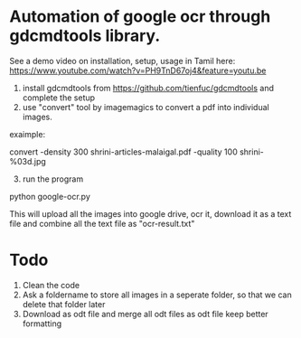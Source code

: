 Automation of google ocr through gdcmdtools library.
===================================================


See a demo video on installation,  setup, usage in Tamil here: https://www.youtube.com/watch?v=PH9TnD67oj4&feature=youtu.be


1. install gdcmdtools from https://github.com/tienfuc/gdcmdtools and complete the setup
2. use "convert" tool by imagemagics to convert a pdf into individual images.

  exaimple:

  convert -density 300  shrini-articles-malaigal.pdf -quality 100 shrini-%03d.jpg

3. run the program

python google-ocr.py

This will upload all the images into google drive, ocr it, download it as a text file and combine all the text file as "ocr-result.txt"


Todo
====

1. Clean the code 
2. Ask a foldername to store all images in a seperate folder, so that we can delete that folder later
3. Download as odt file and merge all odt files as odt file keep better formatting

